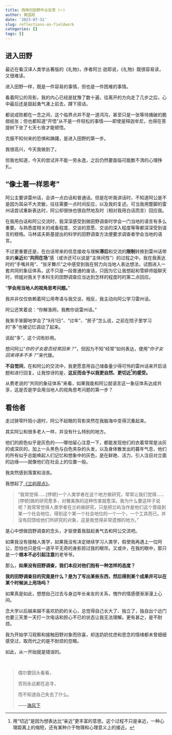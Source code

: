 ```yaml
---
title: 西埠村田野作业反思（一）
author: 黄国政
date: '2023-07-31'
slug: reflections-on-fieldwork
categories: []
tags: []
---
```


<!--more-->

## 进入田野

最近在看汉译人类学丛著版的《礼物》，序者阿兰·迦耶说，《礼物》既很容易读，又很难读。

进入田野一样，既是一件容易的事情，但也是一件困难的事情。

看着阿公的背影，我的内心已经是犹豫了数十遍，往离开的方向走了几步之后，心中最后还是鼓起勇气凑上前去，蹲下搭话。

都说成败都在一念之间，这个临界点并不是一道鸿沟，甚至只是一张等待捅破的脆弱纸张；但也都知道“开悟”从不是一件轻松的事情——即使是释迦牟尼，也得在菩提树下坐了七天七夜才能顿悟。

克服不知何来的恐惧和踌躇，是进入田野的第一步。

我很高兴，今天我做到了。

但我也知道，今天的尝试并不能一劳永逸，之后仍然要面临可能数不清的心理挣扎。

## “像土著一样思考”

阿公主要讲雷州话，会讲一点白话和普通话。但是在听我讲话时，不知道阿公是不是因为耳朵不大灵敏，往往需要一点时间反应，以及我的复述。可当我用蹩脚的雷州话尝试重新表达时，阿公却很快也很自然地及时（相对我用白话而言）回应我。

在我用白话和阿公交流时，我深深感受到做田野调查时学会一门当地的语言有多么重要。与熟悉度相关的戒备程度、交谈的意愿、交谈的深入程度等等都深深受到语言的桎梏。马林诺夫斯基提出的科学的田野调查方法便要求调查者学会当地的语言。

不过更重要还是，在白话带来的信息接收与理解**滞后**和交流的**限制**转换到雷州话带来的**亲近**和“**共同在场**”感（或许还可以说是“主体间性”）的过程之中，我在我表达时的“手嘴并用”、“张牙舞爪”之中感受到我在努力向当地人表达想法，试图进入一套共同的象征体系。这不只是一段普通的废话，只因为它让我想起和雪婷师姐聊天时，师姐对我关于本科生的田野调查应当达到怎样的程度时的第二点回应。

“**学会用当地人的视角思考问题。**”

我并非仅仅依赖着阿公用粤语与我交谈，相反，我主动向阿公学习雷州话。

阿公还笑着说：“你解渔网，我教你说雷州话。”

我笨手笨脚地学会了“9月1日”、“过年”、“房子”怎么说，之前在院子里学习的“多”也被记忆调动了起来。

说起“多”，这个词有妙用。

想问阿公“*你的子女是否经常回来？*”，但因为不知“经常”如何表达，便用“*你子女回来得多不多？*”来代替。

**不自觉间**，在和阿公的交流中，我更愿意用自己储备量少得可怜的雷州话来开启话题和进行回复。让我惊讶的是，**这反而会予以我更自然、更切近[^qiejin]的感受。**

[^qiejin]: 用“切近”是因为想表达比“亲近”更丰富的意思。这个过程不只是亲近，一种心理距离上的缩短，还有某种介于物理和心理意义上的接近。

从费老说的“共同的象征体系”来看，如果我能和阿公就语言这一象征体系达成共享，这是否是学会用当地人的视角思考问题的第一步？

## 看他者

走过狭窄阡陌小道时，阿公不起眼的背影突然在我脑海中变得沉重起来。

其实阿公和很多老人一样，并没有什么特别的地方。

他们的颜色似乎是灰色的——哪怕留心注意一下，都能发现他们的衣着常常是淡灰的或深灰的，加上一头黑色与白色夹杂的头发，以及身体散发出的暮年气息，他们的所有似乎总能唤起人们记忆和想象中的灰色，是在鲜艳、活力、引人注目对立面的边缘——就像他们在社会上的位置一般。

我突然感到落寞和沮丧。

我想起了[《兰屿观点》](https://www.bilibili.com/video/BV17T4y1G7Bo/?spm_id_from=333.337.search-card.all.click&vd_source=8fedd318b0a64ca095a2dae4efeeda6e)。

> “我常觉得……[停顿]一个人类学者在这个地方做研究，常常让我们觉得……[停顿]做的研究愈多，对雅美族的这种伤害就愈深。我为什么要这样子说呢？我常常觉得人类学者在兰屿做研究，只是把兰屿当作是他们这个晋级到某一个社会地位，得到这个某一个社会地位的一个一个，一个工具而已。并没有回馈给他们所研究的对象，这是我觉得非常遗憾的地方。”

是心中想做田野调查的念头，才驱使着我鼓起勇气去和阿公交流吧。

如果我没有接触人类学，如果我没有决定继续学习人类学，假使我再遇上一位阿公，恐怕也只是任一道平平无奇的身影掠过我的眼帘。又或许，在我的眼中，那只是一个**根本不必引起注意**的老爷爷。

那么，**如果没有田野调查，我们本应对他们抱有一种怎样的态度？**

**我的田野调查目的究竟是什么？是为了写出某些东西，然后得到某个成果并可以在某个时候派上用场吗？**

如果真是如此，想想自己过去与身边年长亲友的关系，愧怍的情感便渐渐漫上心间。

念大学以后越来越不喜欢奶奶的关心，总觉得自己长大了、独立了，独自出个远门也要三天里一天打一次电话和担心不已的状态让我无法理解。更有甚之，是不耐烦。

我为开始学习观察和接触田野对象而欣喜，却连奶奶忧虑和思念的情绪都未曾细细感受过，取而代之的是不耐烦的忽略。

如此，从一开始就是错误的。

<br/>

> 偶尔要回头看看，
>
> 否则永远都在追寻，
>
> 而不知道自己失去了什么。
>
> ——[海风下](https://www.douban.com/people/17394141/?_i=08139062EViT0W)